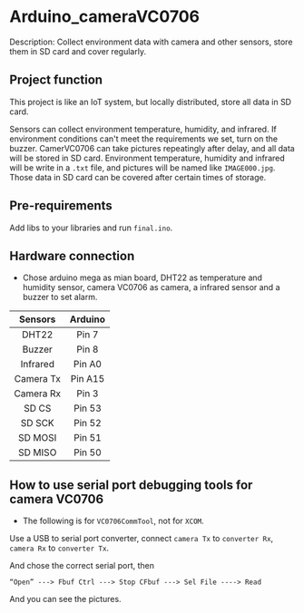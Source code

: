 # Arduino_cameraVC0706
Description: Collect environment data with camera and other sensors, store them in SD card and cover regularly.
## Project function
This project is like an IoT system, but locally distributed, store all data in SD card.

Sensors can collect environment temperature, humidity, and infrared. If environment conditions can't meet the requirements we set, turn on the buzzer. CamerVC0706 can take pictures repeatingly after delay, and all data will be stored in SD card. Environment temperature, humidity and infrared will be write in a `.txt` file, and pictures will be named like `IMAGE000.jpg`. Those data in SD card can be covered after certain times of storage.
## Pre-requirements
Add libs to your libraries and run `final.ino`.
## Hardware connection
* Chose arduino mega as mian board, DHT22 as temperature and humidity sensor, camera VC0706 as camera, a infrared sensor and a buzzer to set alarm.

| Sensors   | Arduino  |
| :-----:   | :-----:  |
|  DHT22    |  Pin 7   |
|  Buzzer   |  Pin 8   |
| Infrared  |  Pin A0  |
| Camera Tx |  Pin A15 |
| Camera Rx |  Pin 3   |
|   SD CS   |  Pin 53  |
|   SD SCK  |  Pin 52  |
|  SD MOSI  |  Pin 51  |
|  SD MISO  |  Pin 50  |
## How to use serial port debugging tools for camera VC0706
* The following is for `VC0706CommTool`, not for `XCOM`.

Use a USB to serial port converter, connect `camera Tx` to `converter Rx`, `camera Rx` to `converter Tx`.

And chose the correct serial port, then

`“Open” ---> Fbuf Ctrl ---> Stop CFbuf ---> Sel File ----> Read`

And you can see the pictures.
